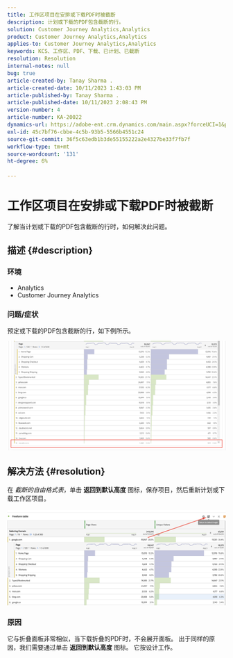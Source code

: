 ```yaml
---
title: 工作区项目在安排或下载PDF时被截断
description: 计划或下载的PDF包含截断的行。
solution: Customer Journey Analytics,Analytics
product: Customer Journey Analytics,Analytics
applies-to: Customer Journey Analytics,Analytics
keywords: KCS、工作区、PDF、下载、已计划、已截断
resolution: Resolution
internal-notes: null
bug: true
article-created-by: Tanay Sharma .
article-created-date: 10/11/2023 1:43:03 PM
article-published-by: Tanay Sharma .
article-published-date: 10/11/2023 2:08:43 PM
version-number: 4
article-number: KA-20022
dynamics-url: https://adobe-ent.crm.dynamics.com/main.aspx?forceUCI=1&pagetype=entityrecord&etn=knowledgearticle&id=17267216-3c68-ee11-9ae7-6045bd0063aa
exl-id: 45c7bf76-cbbe-4c5b-93b5-5566b4551c24
source-git-commit: 36f5c63edb1b3de55155222a2e4327be33f7fb7f
workflow-type: tm+mt
source-wordcount: '131'
ht-degree: 6%

---
```


# 工作区项目在安排或下载PDF时被截断


了解当计划或下载的PDF包含截断的行时，如何解决此问题。

## 描述 {#description}


### 环境

- Analytics
- Customer Journey Analytics




### 问题/症状

预定或下载的PDF包含截断的行，如下例所示。

![](assets/___18267216-3c68-ee11-9ae7-6045bd0063aa___.png)


## 解决方法 {#resolution}


在 *截断的自由格式表*，单击 <b>返回到默认高度</b> 图标，保存项目，然后重新计划或下载工作区项目。

![](assets/e9fea250-d7fc-ec11-82e5-000d3a3b090d.png)

### 原因

它与折叠面板非常相似，当下载折叠的PDF时，不会展开面板。
出于同样的原因，我们需要通过单击 <b>返回到默认高度</b> 图标。 它按设计工作。
